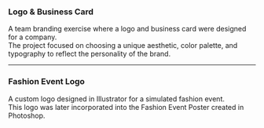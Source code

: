 ### Logo & Business Card 
A team branding exercise where a logo and business card were designed for a company.  
The project focused on choosing a unique aesthetic, color palette, and typography to reflect the personality of the brand. 

---

### Fashion Event Logo
A custom logo designed in Illustrator for a simulated fashion event.  
This logo was later incorporated into the Fashion Event Poster created in Photoshop.
